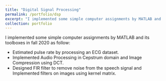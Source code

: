 ```yaml
---
title: "Digital Signal Processing"
permalink: /portfolio/dsp
excerpt: "I implemented some simple computer assignments by MATLAB and its toolboxes in fall 2020"
collection: portfolio
---
```


I implemented some simple computer assignments by MATLAB and its toolboxes in fall 2020 as follow:

* Estimated pulse rate by processing an ECG dataset.
* Implemented Audio Processing in Cepstrum domain and Image Compression using DCT.
* Designed FIR filter to remove noise from the speech signal and Implemented filters on images using kernel matrix.
